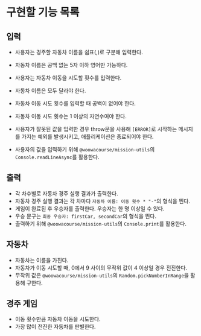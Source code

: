 # 구현할 기능 목록
## 입력
- 사용자는 경주할 자동차 이름을 쉼표(,)로 구분해 입력한다.
- 자동차 이름은 공백 없는 5자 이하 영어만 가능하다.
- 사용자는 자동차 이동을 시도할 횟수를 입력한다.
- 자동차 이름은 모두 달라야 한다.

- 자동차 이동 시도 횟수를 입력할 때 공백이 없어야 한다.
- 자동차 이동 시도 횟수는 1 이상의 자연수여야 한다.

- 사용자가 잘못된 값을 입력한 경우 throw문을 사용해 `[ERROR]`로 시작하는 메시지를 가지는 예외를 발생시키고, 애플리케이션은 종료되어야 한다.
- 사용자의 값을 입력하기 위해 `@woowacourse/mission-utils`의 `Console.readLineAsync`를 활용한다.


## 출력
- 각 차수별로 자동차 경주 실행 결과가 출력한다.
- 자동차 경주 실행 결과는 각 차마다 `자동차 이름: 이동 횟수 * "-"`의 형식을 띈다.
- 게임이 완료된 후 우승자를 출력한다. 우승자는 한 명 이상일 수 있다.
- 우승 문구는 `최종 우승자: firstCar, secondCar`의 형식을 띈다.
- 출력하기 위해 `@woowacourse/mission-utils`의 `Console.print`를 활용한다.

## 자동차
- 자동차는 이름을 가진다.
- 자동차가 이동 시도할 때, 0에서 9 사이의 무작위 값이 4 이상일 경우 전진한다.
- 무작위 값은 `@woowacourse/mission-utils`의 `Random.pickNumberInRange`을 활용해 구한다.

## 경주 게임
- 이동 횟수만큼 자동차 이동을 시도한다.
- 가장 많이 전진한 자동차를 판별한다.
